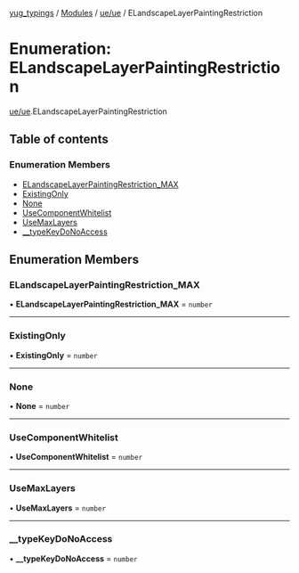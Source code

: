 [yug_typings](../README.md) / [Modules](../modules.md) / [ue/ue](../modules/ue_ue.md) / ELandscapeLayerPaintingRestriction

# Enumeration: ELandscapeLayerPaintingRestriction

[ue/ue](../modules/ue_ue.md).ELandscapeLayerPaintingRestriction

## Table of contents

### Enumeration Members

- [ELandscapeLayerPaintingRestriction\_MAX](ue_ue.ELandscapeLayerPaintingRestriction.md#elandscapelayerpaintingrestriction_max)
- [ExistingOnly](ue_ue.ELandscapeLayerPaintingRestriction.md#existingonly)
- [None](ue_ue.ELandscapeLayerPaintingRestriction.md#none)
- [UseComponentWhitelist](ue_ue.ELandscapeLayerPaintingRestriction.md#usecomponentwhitelist)
- [UseMaxLayers](ue_ue.ELandscapeLayerPaintingRestriction.md#usemaxlayers)
- [\_\_typeKeyDoNoAccess](ue_ue.ELandscapeLayerPaintingRestriction.md#__typekeydonoaccess)

## Enumeration Members

### ELandscapeLayerPaintingRestriction\_MAX

• **ELandscapeLayerPaintingRestriction\_MAX** = `number`

___

### ExistingOnly

• **ExistingOnly** = `number`

___

### None

• **None** = `number`

___

### UseComponentWhitelist

• **UseComponentWhitelist** = `number`

___

### UseMaxLayers

• **UseMaxLayers** = `number`

___

### \_\_typeKeyDoNoAccess

• **\_\_typeKeyDoNoAccess** = `number`
